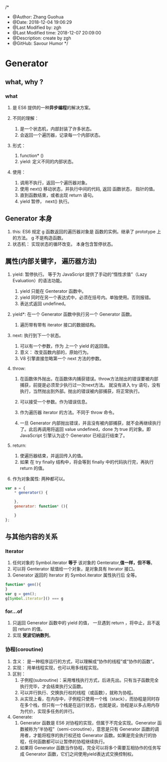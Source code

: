 /*
* @Author: Zhang Guohua
* @Date:   2018-12-04 19:06:29
* @Last Modified by:   zgh
* @Last Modified time: 2018-12-07 20:09:00
* @Description: create by zgh
* @GitHub: Savour Humor
*/
# Generator 

## what, why ?
### what
1. 是 ES6 提供的一种**异步编程**的解决方案。

2. 不同的理解：
    1. 是一个状态机，内部封装了许多状态。
    2. 会返回一个遍历器，记录每一个内部状态。

3. 形式：
    1. function* ()
    2. yield: 定义不同的内部状态。

4. 使用：
    1. 调用不执行，返回一个遍历器对象。
    2. 使用 next() 移动状态，并执行中间的代码, 返回 函数状态， 指针的值。
    3. 直到函数结束，或者出现 return 语句。
    4. yield 暂停， next() 执行。

## Generator 本身
1. this: ES6 规定 g 函数返回的遍历器对象是 函数的实例。继承了 prototype 上的方法。 g 不是构造函数。
2. 状态机： 实现状态的循环改变。 本身包含暂停状态。

## 属性(内部关键字， 遍历器方法)
1. yield: 暂停执行。 等于为 JavaScript 提供了手动的“惰性求值”（Lazy Evaluation）的语法功能。
    1. yield 只能在 Genterator 函数中。
    2. yield 同时在另一个表达式中，必须在括号内。单独使用。否则报错。
    3. 表达式返回 undefined。
    
1. yield*: 在一个 Generator 函数中执行另一个 Generator 函数。
    1. 遍历带有带有 iterator 接口的数据结构。

2. next: 执行到下一个状态。
    1. 可以有一个参数，作为 上一个 yield 的返回值。
    2. 意义： 改变函数内部的，原始行为。
    3. V8 引擎直接忽略第一个 next 方法的参数。

3. throw: 
    1. 在函数体外抛出，在函数体内捕获错误。throw方法抛出的错误要被内部捕获，前提是必须至少执行过一次next方法。 就没有进入 try 语句，没有执行，当然抛出到外部。抛出的错误被内部捕获，将正常执行。
    
    2. 可以接受一个参数。作为错误信息。
    3. 作为遍历器 iterator 的方法。不同于 throw 命令。
    4. 一旦 Generator 内部抛出错误，并且没有被内部捕获，就不会再继续执行了。此后再调用将返回 value undefined，done 为 true 的对象。即 JavaScript 引擎认为这个 Generator 已经运行结束了。
4. return:
    1. 使遍历器结束，并返回传入的值。 
    2. 如果 在 try finally 结构中，将会等到 finally 中的代码执行完，再执行return 的值。

5. 作为对象属性: 两种都可以。
```js
var a = {
    * generator() {

    },
    generator: function* (){

    }
};
```

## 与其他内容的关系

### Iterator
1. 任何对象的 Symbol.iterator **等于** 该对象的 Genterator,**值一样，但不等**。
2. 可以将 Genterator 赋值给一个对象，是对象具有 Iterator 接口。
3. Generator 返回的 Iterator 的 Symbol.iterator 属性执行后 全等。
```js
function* gen(){
}
var g = gen();
g[Symbol.iterator]() === g
```

### for...of
1. 只返回 Generator 函数中的 yield 的值， 一旦遇到 return ，将中止，且不返回 return 的值。
2. 实现 **斐波切纳数列**。


### 协程(coroutine)
1. 含义： 是一种程序运行的方式，可以理解成“协作的线程”或“协作的函数”。
2. 实现： 用单线程实现，也可以用多线程实现。
3. 区别：
    1. 子例程(subroutine)：采用堆栈执行方式，后进先出。只有当子函数完全执行完毕，才会结束执行父函数。
    2. 可以并行执行、交换执行权的线程（或函数），就称为协程。
    3. 从实现上看，在内存中，子例程只使用一个栈（stack），而协程是同时存在多个栈，但只有一个栈是在运行状态，也就是说，协程是以多占用内存为代价，实现多任务的并行。
4. Generate:
    1. Generator 函数是 ES6 对协程的实现，但属于不完全实现。Generator 函数被称为“半协程”（semi-coroutine），意思是只有 Generator 函数的调用者，才能将程序的执行权还给 Generator 函数。如果是完全执行的协程，任何函数都可以让暂停的协程继续执行。
    2. 如果将 Generator 函数当作协程，完全可以将多个需要互相协作的任务写成 Generator 函数，它们之间使用yield表达式交换控制权。

